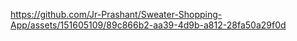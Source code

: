

https://github.com/Jr-Prashant/Sweater-Shopping-App/assets/151605109/89c866b2-aa39-4d9b-a812-28fa50a29f0d
